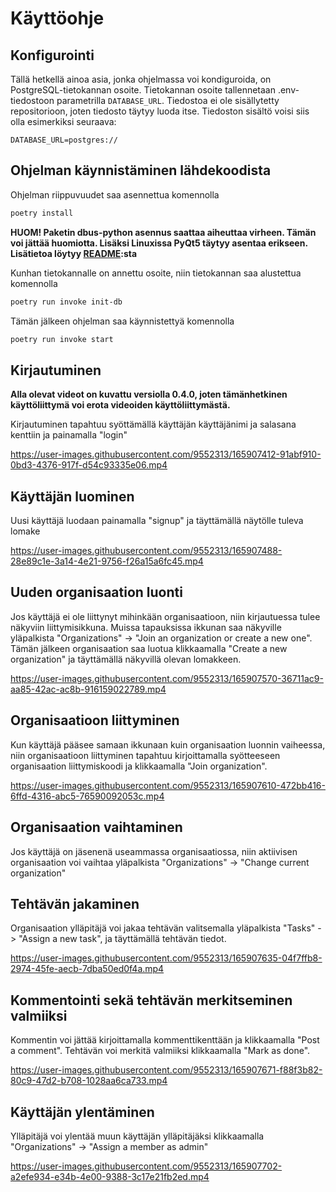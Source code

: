 # Käyttöohje

## Konfigurointi
Tällä hetkellä ainoa asia, jonka ohjelmassa voi kondiguroida, on PostgreSQL-tietokannan osoite. Tietokannan osoite tallennetaan .env-tiedostoon parametrilla `DATABASE_URL`. Tiedostoa ei ole sisällytetty repositorioon, joten tiedosto täytyy luoda itse. Tiedoston sisältö voisi siis olla esimerkiksi seuraava:
```
DATABASE_URL=postgres://
```

## Ohjelman käynnistäminen lähdekoodista

Ohjelman riippuvuudet saa asennettua komennolla
```bash
poetry install
```
**HUOM! Paketin dbus-python asennus saattaa aiheuttaa virheen. Tämän voi jättää huomiotta. Lisäksi Linuxissa PyQt5 täytyy asentaa erikseen. Lisätietoa löytyy [README](https://github.com/sonicsasha/taskforce#readme):sta**

Kunhan tietokannalle on annettu osoite, niin tietokannan saa alustettua komennolla
```bash
poetry run invoke init-db
```

Tämän jälkeen ohjelman saa käynnistettyä komennolla
```bash
poetry run invoke start
```

## Kirjautuminen

**Alla olevat videot on kuvattu versiolla 0.4.0, joten tämänhetkinen käyttöliittymä voi erota videoiden käyttöliittymästä.**

Kirjautuminen tapahtuu syöttämällä käyttäjän käyttäjänimi ja salasana kenttiin ja painamalla "login"


https://user-images.githubusercontent.com/9552313/165907412-91abf910-0bd3-4376-917f-d54c93335e06.mp4




## Käyttäjän luominen

Uusi käyttäjä luodaan painamalla "signup" ja täyttämällä näytölle tuleva lomake

https://user-images.githubusercontent.com/9552313/165907488-28e89c1e-3a14-4e21-9756-f26a15a6fc45.mp4



## Uuden organisaation luonti

Jos käyttäjä ei ole liittynyt mihinkään organisaatioon, niin kirjautuessa tulee näkyviin liittymisikkuna. Muissa tapauksissa ikkunan saa näkyville yläpalkista "Organizations" -> "Join an organization or create a new one". Tämän jälkeen organisaation saa luotua klikkaamalla "Create a new organization" ja täyttämällä näkyvillä olevan lomakkeen.

https://user-images.githubusercontent.com/9552313/165907570-36711ac9-aa85-42ac-ac8b-916159022789.mp4

## Organisaatioon liittyminen

Kun käyttäjä pääsee samaan ikkunaan kuin organisaation luonnin vaiheessa, niin organisaatioon liittyminen tapahtuu kirjoittamalla syötteeseen organisaation liittymiskoodi ja klikkaamalla "Join organization".

https://user-images.githubusercontent.com/9552313/165907610-472bb416-6ffd-4316-abc5-76590092053c.mp4

## Organisaation vaihtaminen

Jos käyttäjä on jäsenenä useammassa organisaatiossa, niin aktiivisen organisaation voi vaihtaa yläpalkista "Organizations" -> "Change current organization"

## Tehtävän jakaminen

Organisaation ylläpitäjä voi jakaa tehtävän valitsemalla yläpalkista "Tasks" -> "Assign a new task", ja täyttämällä tehtävän tiedot.

https://user-images.githubusercontent.com/9552313/165907635-04f7ffb8-2974-45fe-aecb-7dba50ed0f4a.mp4


## Kommentointi sekä tehtävän merkitseminen valmiiksi

Kommentin voi jättää kirjoittamalla kommenttikenttään ja klikkaamalla "Post a comment". Tehtävän voi merkitä valmiiksi klikkaamalla "Mark as done".

https://user-images.githubusercontent.com/9552313/165907671-f88f3b82-80c9-47d2-b708-1028aa6ca733.mp4

## Käyttäjän ylentäminen

Ylläpitäjä voi ylentää muun käyttäjän ylläpitäjäksi klikkaamalla "Organizations" -> "Assign a member as admin"

https://user-images.githubusercontent.com/9552313/165907702-a2efe934-e34b-4e00-9388-3c17e21fb2ed.mp4
